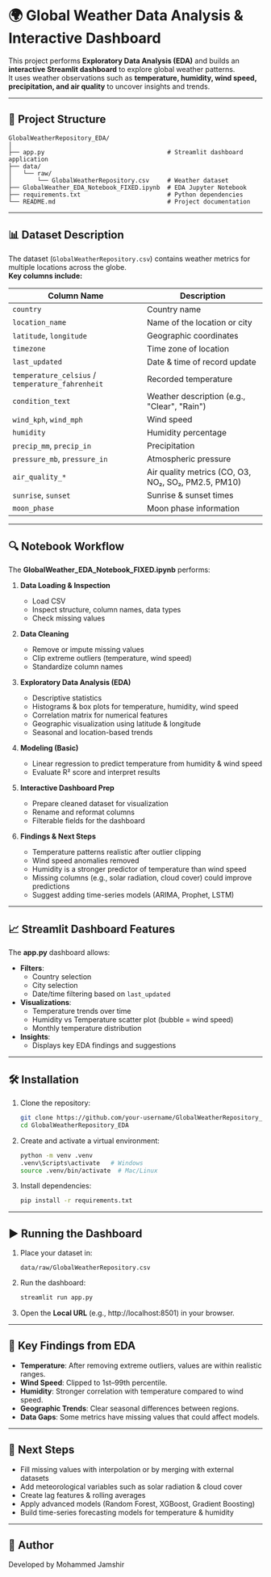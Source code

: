 # 🌍 Global Weather Data Analysis & Interactive Dashboard

This project performs **Exploratory Data Analysis (EDA)** and builds an **interactive Streamlit dashboard** to explore global weather patterns.  
It uses weather observations such as **temperature, humidity, wind speed, precipitation, and air quality** to uncover insights and trends.

---

## 📂 Project Structure

```
GlobalWeatherRepository_EDA/
│
├── app.py                                  # Streamlit dashboard application
├── data/
│   └── raw/
│       └── GlobalWeatherRepository.csv     # Weather dataset
├── GlobalWeather_EDA_Notebook_FIXED.ipynb  # EDA Jupyter Notebook
├── requirements.txt                        # Python dependencies
└── README.md                               # Project documentation
```

---

## 📊 Dataset Description

The dataset (`GlobalWeatherRepository.csv`) contains weather metrics for multiple locations across the globe.  
**Key columns include:**

| Column Name                           | Description |
|---------------------------------------|-------------|
| `country`                             | Country name |
| `location_name`                       | Name of the location or city |
| `latitude`, `longitude`               | Geographic coordinates |
| `timezone`                            | Time zone of location |
| `last_updated`                        | Date & time of record update |
| `temperature_celsius` / `temperature_fahrenheit` | Recorded temperature |
| `condition_text`                      | Weather description (e.g., "Clear", "Rain") |
| `wind_kph`, `wind_mph`                 | Wind speed |
| `humidity`                            | Humidity percentage |
| `precip_mm`, `precip_in`               | Precipitation |
| `pressure_mb`, `pressure_in`           | Atmospheric pressure |
| `air_quality_*`                        | Air quality metrics (CO, O3, NO₂, SO₂, PM2.5, PM10) |
| `sunrise`, `sunset`                    | Sunrise & sunset times |
| `moon_phase`                           | Moon phase information |

---

## 🔍 Notebook Workflow

The **GlobalWeather_EDA_Notebook_FIXED.ipynb** performs:

1. **Data Loading & Inspection**
   - Load CSV
   - Inspect structure, column names, data types
   - Check missing values

2. **Data Cleaning**
   - Remove or impute missing values
   - Clip extreme outliers (temperature, wind speed)
   - Standardize column names

3. **Exploratory Data Analysis (EDA)**
   - Descriptive statistics
   - Histograms & box plots for temperature, humidity, wind speed
   - Correlation matrix for numerical features
   - Geographic visualization using latitude & longitude
   - Seasonal and location-based trends

4. **Modeling (Basic)**
   - Linear regression to predict temperature from humidity & wind speed
   - Evaluate R² score and interpret results

5. **Interactive Dashboard Prep**
   - Prepare cleaned dataset for visualization
   - Rename and reformat columns
   - Filterable fields for the dashboard

6. **Findings & Next Steps**
   - Temperature patterns realistic after outlier clipping
   - Wind speed anomalies removed
   - Humidity is a stronger predictor of temperature than wind speed
   - Missing columns (e.g., solar radiation, cloud cover) could improve predictions
   - Suggest adding time-series models (ARIMA, Prophet, LSTM)

---

## 📈 Streamlit Dashboard Features

The **app.py** dashboard allows:

- **Filters**:
  - Country selection
  - City selection
  - Date/time filtering based on `last_updated`
- **Visualizations**:
  - Temperature trends over time
  - Humidity vs Temperature scatter plot (bubble = wind speed)
  - Monthly temperature distribution
- **Insights**:
  - Displays key EDA findings and suggestions

---

## 🛠️ Installation

1. Clone the repository:
   ```bash
   git clone https://github.com/your-username/GlobalWeatherRepository_EDA.git
   cd GlobalWeatherRepository_EDA
   ```

2. Create and activate a virtual environment:
   ```bash
   python -m venv .venv
   .venv\Scripts\activate   # Windows
   source .venv/bin/activate  # Mac/Linux
   ```

3. Install dependencies:
   ```bash
   pip install -r requirements.txt
   ```

---

## ▶️ Running the Dashboard

1. Place your dataset in:
   ```
   data/raw/GlobalWeatherRepository.csv
   ```
2. Run the dashboard:
   ```bash
   streamlit run app.py
   ```
3. Open the **Local URL** (e.g., http://localhost:8501) in your browser.

---

## 📌 Key Findings from EDA

- **Temperature**: After removing extreme outliers, values are within realistic ranges.
- **Wind Speed**: Clipped to 1st–99th percentile.
- **Humidity**: Stronger correlation with temperature compared to wind speed.
- **Geographic Trends**: Clear seasonal differences between regions.
- **Data Gaps**: Some metrics have missing values that could affect models.

---

## 🚀 Next Steps

- Fill missing values with interpolation or by merging with external datasets
- Add meteorological variables such as solar radiation & cloud cover
- Create lag features & rolling averages
- Apply advanced models (Random Forest, XGBoost, Gradient Boosting)
- Build time-series forecasting models for temperature & humidity

---

## 📧 Author
Developed by Mohammed Jamshir
